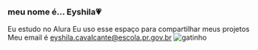 ### meu nome é... Eyshila💗
Eu estudo no Alura
Eu uso esse espaço para compartilhar meus projetos
Meu email é eyshila.cavalcante@escola.pr.gov.br
![gatinho](https://media1.tenor.com/m/Z5x6xrH6_AQAAAAd/cat-kissing.gif)
